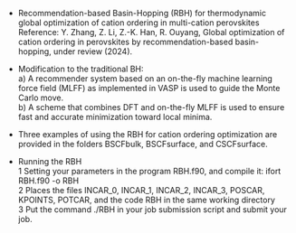- Recommendation-based Basin-Hopping (RBH) for thermodynamic global optimization of cation ordering in multi-cation perovskites   
Reference: Y. Zhang, Z. Li, Z.-K. Han, R. Ouyang, Global optimization of cation ordering in perovskites by recommendation-based basin-hopping, under review (2024).

- Modification to the traditional BH:   
a) A recommender system based on an on-the-fly machine learning force field (MLFF) as implemented in VASP is used to guide the Monte Carlo move.   
b) A scheme that combines DFT and on-the-fly MLFF is used to ensure fast and accurate minimization toward local minima.  

- Three examples of using the RBH for cation ordering optimization are provided in the folders BSCFbulk, BSCFsurface, and CSCFsurface.

- Running the RBH    
1 Setting your parameters in the program RBH.f90, and compile it: ifort RBH.f90 -o RBH   
2 Places the files INCAR_0, INCAR_1, INCAR_2, INCAR_3, POSCAR, KPOINTS, POTCAR, and the code RBH in the same working directory   
3 Put the command ./RBH in your job submission script and submit your job.   
